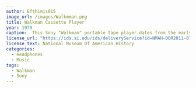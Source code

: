 ```yaml
---
author: Efthimis015
image_url: /images/Walkmman.png
title: Walkman Cassette Player 
year: 1979
caption:  This Sony "Walkman" portable tape player dates from the early 1980s. Originally introduced in 1979 as the “Soundabout,” two people could listen simultaneously while a small microphone permitted them to converse without removing their headsets. Powered by a 9-volt battery, the recorder sold well until the decline of the cassette format in the mid 2000s.
license_url: "https://ids.si.edu/ids/deliveryService?id=NMAH-DOR2011-8753.jpg"
license_text: National Museum Of American History
categories:
  - Headphones
  - Music
tags:
  - Walkman
  - Sony
---
```

